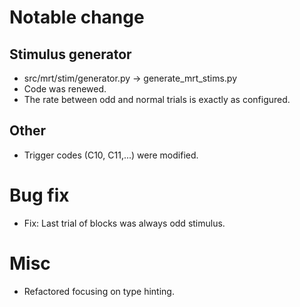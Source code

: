 # Notable change
## Stimulus generator

- src/mrt/stim/generator.py -> generate_mrt_stims.py
- Code was renewed.
- The rate between odd and normal trials is exactly as configured.

## Other
- Trigger codes (C10, C11,...) were modified.

# Bug fix

- Fix: Last trial of blocks was always odd stimulus.

# Misc

- Refactored focusing on type hinting.
